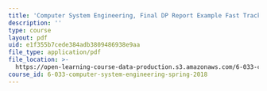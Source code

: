 ```yaml
---
title: 'Computer System Engineering, Final DP Report Example Fast Track'
description: ''
type: course
layout: pdf
uid: e1f355b7cede384adb3809486938e9aa
file_type: application/pdf
file_location: >-
  https://open-learning-course-data-production.s3.amazonaws.com/6-033-computer-system-engineering-spring-2018/e1f355b7cede384adb3809486938e9aa_MIT6_033S18fasttrackdppr.pdf
course_id: 6-033-computer-system-engineering-spring-2018
---
```

